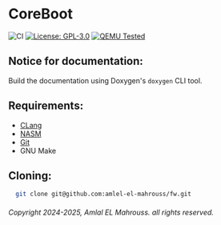 # CoreBoot

![CI](https://github.com/amlel-el-mahrouss/fw/actions/workflows/arm64.yml/badge.svg)
[![License: GPL-3.0](https://img.shields.io/badge/license-GPL--3.0-blue.svg)](LICENSE)
[![QEMU Tested](https://img.shields.io/badge/QEMU-Tested-success)](#)

## Notice for documentation:

Build the documentation using Doxygen's `doxygen` CLI tool.

## Requirements:

- [CLang](https://clang.llvm.org/)
- [NASM](https://nasm.us/)
- [Git](https://git-scm.com/)
- GNU Make

## Cloning:

```sh
  git clone git@github.com:amlel-el-mahrouss/fw.git
```

###### Copyright 2024-2025, Amlal EL Mahrouss. all rights reserved.
